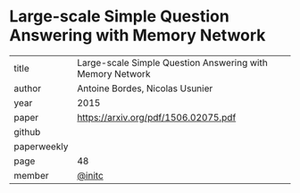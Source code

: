 # Large-scale Simple Question Answering with Memory Network

|  |  |
| :--- | :--- |
| title | Large-scale Simple Question Answering with Memory Network |
| author | Antoine Bordes, Nicolas Usunier |
| year | 2015 |
| paper |   https://arxiv.org/pdf/1506.02075.pdf |
| github |  |
| paperweekly |  |
| page | 48 |
| member | [@initc](https://github.com/initc) |